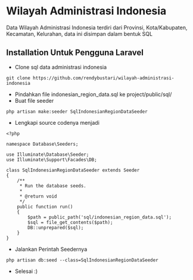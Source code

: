 # Wilayah Administrasi Indonesia
Data Wilayah Administrasi Indonesia terdiri dari Provinsi, Kota/Kabupaten, Kecamatan, Kelurahan, data ini disimpan dalam bentuk SQL

## Installation Untuk Pengguna Laravel
- Clone sql data administrasi indonesia

```
git clone https://github.com/rendybustari/wilayah-administrasi-indonesia
```

- Pindahkan file indonesian_region_data.sql ke project/public/sql/
- Buat file seeder

```
php artisan make:seeder SqlIndonesianRegionDataSeeder
```

- Lengkapi source codenya menjadi

```
<?php

namespace Database\Seeders;

use Illuminate\Database\Seeder;
use Illuminate\Support\Facades\DB;

class SqlIndonesianRegionDataSeeder extends Seeder
{
    /**
     * Run the database seeds.
     *
     * @return void
     */
    public function run()
    {
        $path = public_path('sql/indonesian_region_data.sql');
        $sql = file_get_contents($path);
        DB::unprepared($sql);
    }
}

```

- Jalankan Perintah Seedernya
```
php artisan db:seed --class=SqlIndonesianRegionDataSeeder
```

- Selesai :)
